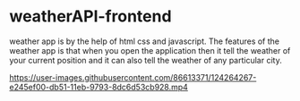 # weatherAPI-frontend
weather app is by the help of html css and javascript. The features of the weather app is that when you open the application then it tell the weather of your current position and it can also tell the weather of any particular city.


https://user-images.githubusercontent.com/86613371/124264267-e245ef00-db51-11eb-9793-8dc6d53cb928.mp4

